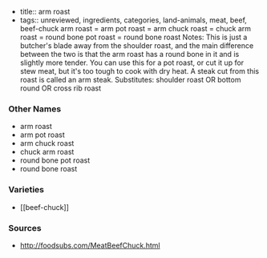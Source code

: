 - title:: arm roast
- tags:: unreviewed, ingredients, categories, land-animals, meat, beef, beef-chuck
arm roast = arm pot roast = arm chuck roast = chuck arm roast = round bone pot roast = round bone roast Notes: This is just a butcher's blade away from the shoulder roast, and the main difference between the two is that the arm roast has a round bone in it and is slightly more tender. You can use this for a pot roast, or cut it up for stew meat, but it's too tough to cook with dry heat. A steak cut from this roast is called an arm steak. Substitutes: shoulder roast OR bottom round OR cross rib roast

### Other Names

* arm roast
* arm pot roast
* arm chuck roast
* chuck arm roast
* round bone pot roast
* round bone roast

### Varieties

* [[beef-chuck]]

### Sources
* http://foodsubs.com/MeatBeefChuck.html
